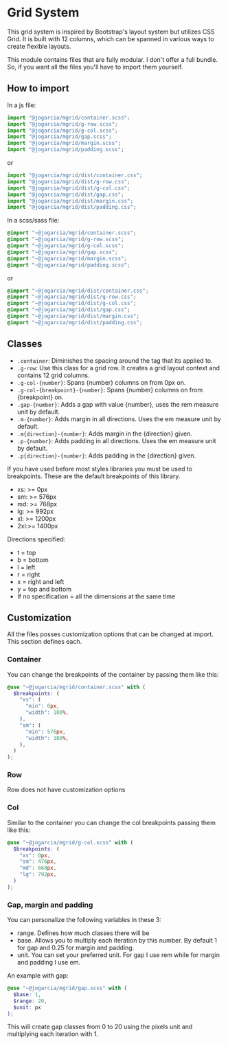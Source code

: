 # Grid System

This grid system is inspired by Bootstrap's layout system but utilizes CSS Grid. It is built with 12 columns, which can be spanned in various ways to create flexible layouts.

This module contains files that are fully modular. I don't offer a full bundle. So, if you want all the files you'll have to import them yourself.

## How to import

In a js file:

```js
import "@jogarcia/mgrid/container.scss";
import "@jogarcia/mgrid/g-row.scss";
import "@jogarcia/mgrid/g-col.scss";
import "@jogarcia/mgrid/gap.scss";
import "@jogarcia/mgrid/margin.scss";
import "@jogarcia/mgrid/padding.scss";
```

or

```js
import "@jogarcia/mgrid/dist/container.css";
import "@jogarcia/mgrid/dist/g-row.css";
import "@jogarcia/mgrid/dist/g-col.css";
import "@jogarcia/mgrid/dist/gap.css";
import "@jogarcia/mgrid/dist/margin.css";
import "@jogarcia/mgrid/dist/padding.css";
```

In a scss/sass file:

```scss
@import "~@jogarcia/mgrid/container.scss";
@import "~@jogarcia/mgrid/g-row.scss";
@import "~@jogarcia/mgrid/g-col.scss";
@import "~@jogarcia/mgrid/gap.scss";
@import "~@jogarcia/mgrid/margin.scss";
@import "~@jogarcia/mgrid/padding.scss";
```

or

```scss
@import "~@jogarcia/mgrid/dist/container.css";
@import "~@jogarcia/mgrid/dist/g-row.css";
@import "~@jogarcia/mgrid/dist/g-col.css";
@import "~@jogarcia/mgrid/dist/gap.css";
@import "~@jogarcia/mgrid/dist/margin.css";
@import "~@jogarcia/mgrid/dist/padding.css";
```

## Classes

- `.container`: Diminishes the spacing around the tag that its applied to.
- `.g-row`: Use this class for a grid row. It creates a grid layout context and contains 12 grid columns.
- `.g-col-{number}`: Spans {number} columns on from 0px on.
- `.g-col-{breakpoint}-{number}`: Spans {number} columns on from {breakpoint} on.
- `.gap-{number}`: Adds a gap with value {number}, uses the rem measure unit by default.
- `.m-{number}`: Adds margin in all directions. Uses the em measure unit by default.
- `.m{direction}-{number}`: Adds margin in the {direction} given.
- `.p-{number}`: Adds padding in all directions. Uses the em measure unit by default.
- `.p{direction}-{number}`: Adds padding in the {direction} given.

If you have used before most styles libraries you must be used to breakpoints. These are the default breakpoints of this library.

- xs: >= 0px
- sm: >= 576px
- md: >= 768px
- lg: >= 992px
- xl: >= 1200px
- 2xl:>= 1400px

Directions specified:

- t = top
- b = bottom
- l = left
- r = right
- x = right and left
- y = top and bottom
- If no specification = all the dimensions at the same time

## Customization

All the files posses customization options that can be changed at import.
This section defines each.

### Container

You can change the breakpoints of the container by passing them like this:

```scss
@use "~@jogarcia/mgrid/container.scss" with (
  $breakpoints: (
    "xs": (
      "min": 0px,
      "width": 100%,
    ),
    "sm": (
      "min": 576px,
      "width": 100%,
    ),
  )
);
```

### Row

Row does not have customization options

### Col

Similar to the container you can change the col breakpoints passing them like this:

```scss
@use "~@jogarcia/mgrid/g-col.scss" with (
  $breakpoints: (
    "xs": 0px,
    "sm": 476px,
    "md": 668px,
    "lg": 792px,
  )
);
```

### Gap, margin and padding

You can personalize the following variables in these 3:

- range. Defines how much classes there will be
- base. Allows you to multiply each iteration by this number. By default 1 for gap and 0.25 for margin and padding.
- unit. You can set your preferred unit. For gap I use rem while for margin and padding I use em.

An example with gap:

```scss
@use "~@jogarcia/mgrid/gap.scss" with (
  $base: 1,
  $range: 20,
  $unit: px
);
```

This will create gap classes from 0 to 20 using the pixels unit and multiplying each iteration with 1.
